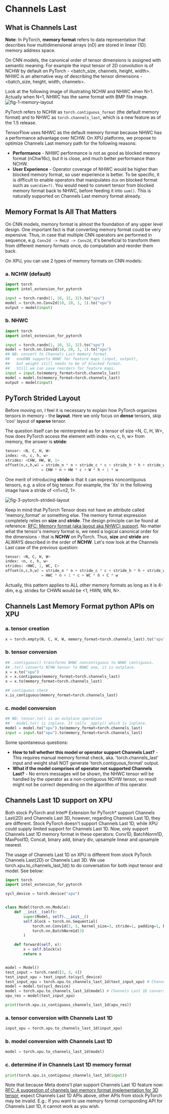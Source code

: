 # Channels Last

## What is Channels Last

**Note**: In PyTorch, **memory format** refers to data representation that describes how multidimensional arrays (nD) are stored in linear (1D) memory address space.

On CNN models, the canonical order of tensor dimensions is assigned with semantic meaning. For example the input tensor of 2D convolution is of NCHW by default on PyTorch - <batch_size, channels, height, width>. NHWC is an alternative way of describing the tensor dimensions - <batch_size, height, width, channels>.

Look at the following image of illustrating NCHW and NHWC when N=1. Actually when N=1, NHWC has the same format with BMP file image.
![fig-1-memory-layout](../../../images/channels_last/figure1_memory_layout.png)

PyTorch refers to NCHW as `torch.contiguous_format` (the default memory format) and to NHWC as `torch.channels_last`, which is a new feature as of the 1.5 release.

TensorFlow uses NHWC as the default memory format because NHWC has a performance advantage over NCHW. On XPU platforms, we propose to optimize Channels Last memory path for the following reasons:
* **Performance** - NHWC performance is not as good as blocked memory format (nChw16c), but it is close, and much better performance than NCHW.
* **User Experience** - Operator coverage of NHWC would be higher than blocked memory format, so user experience is better. To be specific, it is difficult to enable operators that manipulates `dim` on blocked format such as `sum(dim=?)`. You would need to convert tensor from blocked memory format back to NHWC, before feeding it into `sum()`. This is naturally supported on Channels Last memory format already.

## Memory Format Is All That Matters

On CNN models, memory format is almost the foundation of any upper level design. One important fact is that converting memory format could be very expensive. Thus, in case that multiple CNN operators are performed in sequence, e.g. `Conv2d -> ReLU -> Conv2d`, it's beneficial to transform them from different memory formats once, do computation and reorder them back.

On XPU, you can use 2 types of memory formats on CNN models:

### a. NCHW (default)

```python
import torch
import intel_extension_for_pytorch

input = torch.randn(1, 10, 32, 32).to("xpu")
model = torch.nn.Conv2d(10, 20, 1, 1).to("xpu")
output = model(input)
```

### b. NHWC

```python
import torch
import intel_extension_for_pytorch

input = torch.randn(1, 10, 32, 32).to("xpu")
model = torch.nn.Conv2d(10, 20, 1, 1).to("xpu")
## NB: convert to Channels Last memory format.
##   oneDNN supports NHWC for feature maps (input, output),
##   but weight still needs to be of blocked format.
##   Still we can save reorders for feature maps.
input = input.to(memory_format=torch.channels_last)
model = model.to(memory_format=torch.channels_last)
output = model(input)
```

## PyTorch Strided Layout

Before moving on, I feel it is necessary to explain how PyTorch organizes tensors in memory - the **layout**. Here we only focus on **dense** tensors, skip 'coo' layout of **sparse** tensor.

The question itself can be reinterpreted as for a tensor of size <N, C, H, W>, how does PyTorch access the element with index <n, c, h, w> from memory, the answer is **stride**:
```python
tensor: <N, C, H, W>
index: <n, c, h, w>
strides: <CHW, HW, W, 1>
offset(n,c,h,w) = stride_n * n + stride_c * c + stride_h * h + stride_w * w
                = CHW * n + HW * c + W * h + 1 * w
```

One merit of introducing **stride** is that it can express noncontiguous tensors, e.g. a slice of big tensor. For example, the 'Xs' in the following image have a stride of <n1+n2, 1>.

![fig-3-pytorch-strided-layout](../../../images/channels_last/figure3_strided_layout.png)

Keep in mind that PyTorch Tensor does not have an attribute called 'memory_format' or something else. The memory format expression completely relies on **size** and **stride**. The design principle can be found at reference: [RFC: Memory format (aka layout aka NHWC) support](https://github.com/pytorch/pytorch/issues/19092). No matter what the tensor's memory format is, we need a logical canonical order for the dimensions - that is **NCHW** on PyTorch. Thus, **size** and **stride** are ALWAYS described in the order of **NCHW**. Let's now look at the Channels Last case of the previous question:

```python
tensor: <N, C, H, W>
index: <n, c, h, w>
strides: <HWC, 1, WC, C>
offset(n,c,h,w) = stride_n * n + stride_c * c + stride_h * h + stride_w * w
                = HWC * n + 1 * c + WC * h + C * w
```

Actually, this pattern applies to ALL other memory formats as long as it is 4-dim, e.g. strides for CHWN would be <1, HWN, WN, N>.

## Channels Last Memory Format python APIs on XPU

### a. tensor creation

```python
x = torch.empty(N, C, H, W, memory_format=torch.channels_last).to("xpu")
```

### b. tensor conversion

```python
## .contiguous() transforms NHWC noncontiguous to NHWC contiguous.
## .to() converts NCHW tensor to NHWC one, it is outplace.
x = x.to("xpu")
x = x.contiguous(memory_format=torch.channels_last)
x = x.to(memory_format=torch.channels_last)

## contiguous check
x.is_contiguous(memory_format=torch.channels_last)
```

### c. model conversion

```python
## NB: tensor.to() is an outplace operation
##   model.to() is inplace. It calls _apply() which is inplace.
model = model.to("xpu").to(memory_format=torch.channels_last)
input = input.to("xpu").to(memory_format=torch.channels_last)
```

Some spontaneous questions:
* **How to tell whether this model or operator support Channels Last?** - This requires manual memory format check, aka. 'torch.channels_last' input and weight shall NOT generate 'torch.contiguous_format' output.
* **What if the model comprises of operator not supported Channels Last?** - No errors messages will be shown, the NHWC tensor will be handled by the operator as a non-contiguous NCHW tensor, so result might not be correct depending on the algorithm of this operator.

## Channels Last 1D support on XPU

Both stock PyTorch and Intel® Extension for PyTorch\* support Channels Last(2D) and Channels Last 3D, however, regarding Channels Last 1D, they are different. Stock PyTorch doesn't support Channels Last 1D, while XPU could supply limited support for Channels Last 1D.
Now, only support Channels Last 1D memory format in these operators: Conv1D, BatchNorm1D, MaxPool1D, Concat, binary add, binary div, upsample linear and upsample nearest.

The usage of Channels Last 1D on XPU is different from stock PyTorch Channels Last(2D) or Channels Last 3D. We use torch.xpu.to_channels_last_1d() to do conversation for both input tensor and model. See below:

```python
import torch
import intel_extension_for_pytorch

sycl_device = torch.device("xpu")


class Model(torch.nn.Module):
    def __init__(self):
        super(Model, self).__init__()
        self.block = torch.nn.Sequential(
            torch.nn.Conv1d(3, 3, kernel_size=3, stride=1, padding=1, bias=False),
            torch.nn.BatchNorm1d(3)
        )

    def forward(self, x):
        x = self.block(x)
        return x


model = Model()
test_input = torch.rand([2, 3, 4])
test_input_xpu = test_input.to(sycl_device)
test_input_xpu = torch.xpu.to_channels_last_1d(test_input_xpu) # Channels Last 1D conversation for tenor
model = model.to(sycl_device)
model = torch.xpu.to_channels_last_1d(model) # Channels Last 1D conversation for mode
xpu_res = model(test_input_xpu)

print(torch.xpu.is_contiguous_channels_last_1d(xpu_res))
```

### a. tensor conversion with Channels Last 1D

```python
input_xpu = torch.xpu.to_channels_last_1d(input_xpu)
```

### b. model conversion with Channels Last 1D

```python
model = torch.xpu.to_channels_last_1d(model)
```

### c. determine if in Channels Last 1D memory format

```python
print(torch.xpu.is_contiguous_channels_last_1d(input))
```

Note that because Meta doens't plan support Channels Last 1D feature now: [RFC: A suggestion of channels last memory format implementation for 3D tensor](https://github.com/pytorch/pytorch/issues/74935), expect Channels Last 1D APIs above, other APIs from stock PyTorch may be invalid. E.g.: If you want to use memory format corrsponding API for Channels Last 1D, it cannot work as you wish.
